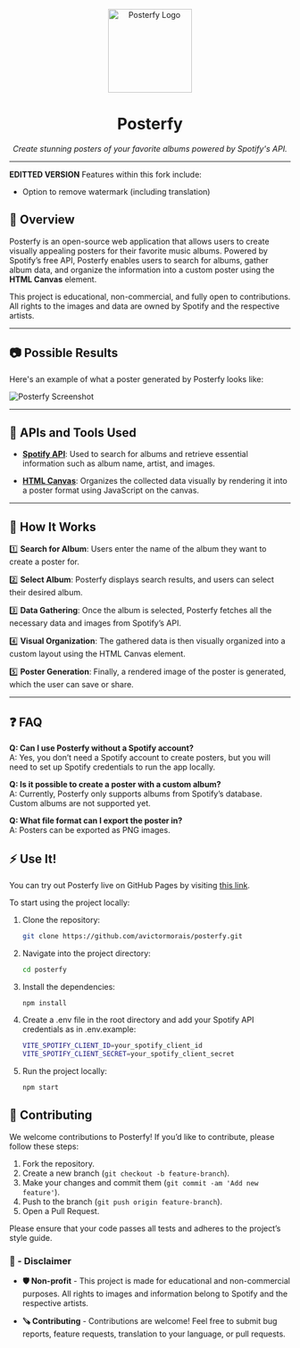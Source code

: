<p align="center">
  <img src="https://raw.githubusercontent.com/avictormorais/posterfy/refs/heads/main/public/ico.png" width="150" height="150" alt="Posterfy Logo">
</p>

<h1 align="center">Posterfy</h1>

<p align="center">
  <em>Create stunning posters of your favorite albums powered by Spotify's API.</em>
</p>

---

**EDITTED VERSION**
Features within this fork include:
- Option to remove watermark (including translation)

## 🔭 **Overview**

Posterfy is an open-source web application that allows users to create visually appealing posters for their favorite music albums. Powered by Spotify’s free API, Posterfy enables users to search for albums, gather album data, and organize the information into a custom poster using the **HTML Canvas** element.

This project is educational, non-commercial, and fully open to contributions. All rights to the images and data are owned by Spotify and the respective artists.

---

## 📷 **Possible Results**

Here's an example of what a poster generated by Posterfy looks like:

![Posterfy Screenshot](https://raw.githubusercontent.com/avictormorais/posterfy/refs/heads/main/src/assets/albuns.png)

---

## 👾 **APIs and Tools Used**

- **[Spotify API](https://developer.spotify.com/)**: Used to search for albums and retrieve essential information such as album name, artist, and images.
  
- **[HTML Canvas](https://developer.mozilla.org/docs/Web/API/Canvas_API/Tutorial)**: Organizes the collected data visually by rendering it into a poster format using JavaScript on the canvas.

---

## 🔧 **How It Works**

1️⃣ **Search for Album**: Users enter the name of the album they want to create a poster for.

2️⃣ **Select Album**: Posterfy displays search results, and users can select their desired album.

3️⃣ **Data Gathering**: Once the album is selected, Posterfy fetches all the necessary data and images from Spotify’s API.

4️⃣ **Visual Organization**: The gathered data is then visually organized into a custom layout using the HTML Canvas element.

5️⃣ **Poster Generation**: Finally, a rendered image of the poster is generated, which the user can save or share.

---

## ❓ **FAQ**

**Q: Can I use Posterfy without a Spotify account?**  
A: Yes, you don’t need a Spotify account to create posters, but you will need to set up Spotify credentials to run the app locally.

**Q: Is it possible to create a poster with a custom album?**  
A: Currently, Posterfy only supports albums from Spotify’s database. Custom albums are not supported yet.

**Q: What file format can I export the poster in?**  
A: Posters can be exported as PNG images.


## ⚡ **Use It!**

You can try out Posterfy live on GitHub Pages by visiting [this link](https://avictormorais.github.io/posterfy/).

To start using the project locally:

1. Clone the repository:
   ```bash
   git clone https://github.com/avictormorais/posterfy.git
   ```
2. Navigate into the project directory:
   ```bash
   cd posterfy
   ```
3. Install the dependencies:
   ```bash
   npm install
   ```
4. Create a .env file in the root directory and add your Spotify API credentials as in .env.example:
    ```bash
    VITE_SPOTIFY_CLIENT_ID=your_spotify_client_id
    VITE_SPOTIFY_CLIENT_SECRET=your_spotify_client_secret
    ```
5. Run the project locally:
    ```bash
    npm start
    ```

## 🤝 **Contributing**

We welcome contributions to Posterfy! If you’d like to contribute, please follow these steps:

1. Fork the repository.
2. Create a new branch (`git checkout -b feature-branch`).
3. Make your changes and commit them (`git commit -am 'Add new feature'`).
4. Push to the branch (`git push origin feature-branch`).
5. Open a Pull Request.

Please ensure that your code passes all tests and adheres to the project’s style guide.


<h3 align="left">📕 - Disclaimer</h3>

- **🛡️ Non-profit** - This project is made for educational and non-commercial purposes. All rights to images and information belong to Spotify and the respective artists.

- **🪚 Contributing** - Contributions are welcome! Feel free to submit bug reports, feature requests, translation to your language, or pull requests.